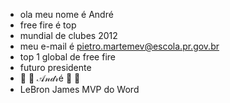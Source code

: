 - ola meu nome é André
- free fire é top
- mundial de clubes 2012
- meu e-mail é pietro.martemev@escola.pr.gov.br
- top 1 global de free fire
- futuro presidente
- 🐐 🎀 𝒜𝓃𝒹𝓇é 🎀 🐐
- LeBron James MVP do Word
